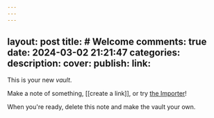 ```yaml
---
---
---
```

layout: post
title:  # Welcome
comments: true
date:   2024-03-02 21:21:47
categories: 
description:
cover:
publish:
link:
---


This is your new *vault*.

Make a note of something, [[create a link]], or try [the Importer](https://help.obsidian.md/Plugins/Importer)!

When you're ready, delete this note and make the vault your own.